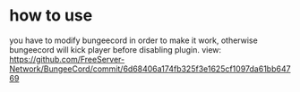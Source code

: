 # how to use
you have to modify bungeecord in order to make it work, otherwise bungeecord will kick player before disabling plugin.
view: https://github.com/FreeServer-Network/BungeeCord/commit/6d68406a174fb325f3e1625cf1097da61bb64769
